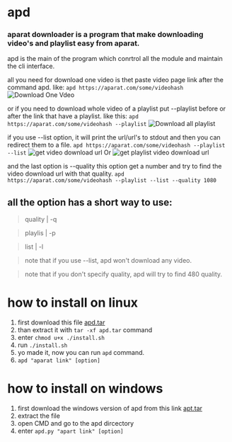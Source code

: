# apd
### aparat downloader is a program that make downloading video's and playlist easy from aparat.
apd is the main of the program which conrtrol all the module and maintain the cli interface.
  
all you need for download one video is thet paste video page link after the command apd. like:
```apd https://aparat.com/some/videohash```
![Download One Vdeo](/image/download_one_video.gif)

or if you need to download whole video of a playlist put --playlist before or after the link that have 
a playlist. like this:
``` apd https://aparat.com/some/videohash --playlist ```
![Download all playlist](/image/download_all_playlist.gif)

if you use --list option, it will print the url/url's to stdout and then you can redirect them to a file.
``` apd https://aparat.com/some/videohash --playlist --list ```
![get video download url](/image/list_one_video.gif)
Or
![get playlist video download url](/image/list_all_playlist.gif)



and the last option is --quality this option get a number and try to find the video download url with that quality.
```apd https://aparat.com/some/videohash --playlist --list --quality 1080```

## all the option has a short way to use:

> quality	| -q
		
> playlis	| -p
		
> list		| -l
  
>note that if you use --list, apd won't download any video.

>note that if you don't specify quality, apd will try to find 480 quality.

# how to install on linux
1. first download this file [apd.tar](https://gateway.pinata.cloud/ipfs/QmWV2jprP66Y1JbLtXLXWq5LYeZa6VQZn3ayTNhaCqmQnv)
2. than extract it with ```tar -xf apd.tar``` command
3. enter ```chmod u+x ./install.sh```
4. run ```./install.sh```
5. yo made it, now you can run ```apd``` command.
6. ```apd "aparat link" [option]```

# how to install on windows
1. first download the windows version of apd from this link [apt.tar](https://gateway.pinata.cloud/ipfs/QmX3iLPWKWBC2o3xJBFqruoDdegdCbLRMdkXBtSao9WSRP)
2. extract the file
3. open CMD and go to the apd dircectory
4. enter ```apd.py "apart link" [option]```
